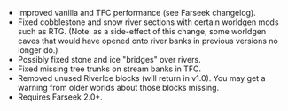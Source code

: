 - Improved vanilla and TFC performance (see Farseek changelog).
- Fixed cobblestone and snow river sections with certain worldgen mods such as RTG. (Note: as a side-effect of this change, some worldgen caves that would have opened onto river banks in previous versions no longer do.)
- Possibly fixed stone and ice "bridges" over rivers.
- Fixed missing tree trunks on stream banks in TFC.
- Removed unused RiverIce blocks (will return in v1.0). You may get a warning from older worlds about those blocks missing.
- Requires Farseek 2.0+. 
